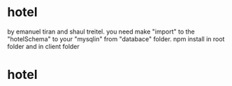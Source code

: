 ﻿# hotel
by emanuel tiran and shaul treitel.
you need make "import" to the "hotelSchema" to your "mysqlin" from  "databace" folder.
npm install in root folder and in client folder
# hotel
